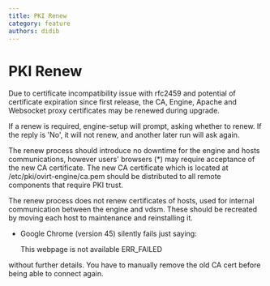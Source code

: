 ```yaml
---
title: PKI Renew
category: feature
authors: didib
---
```


# PKI Renew

Due to certificate incompatibility issue with rfc2459 and potential of certificate expiration since first release, the CA, Engine, Apache and Websocket proxy certificates may be renewed during upgrade.

If a renew is required, engine-setup will prompt, asking whether to renew. If the reply is 'No', it will not renew, and another later run will ask again.

The renew process should introduce no downtime for the engine and hosts communications, however users' browsers (\*) may require acceptance of the new CA certificate. The new CA certificate which is located at /etc/pki/ovirt-engine/ca.pem should be distributed to all remote components that require PKI trust.

The renew process does not renew certificates of hosts, used for internal communication between the engine and vdsm. These should be recreated by moving each host to maintenance and reinstalling it.

*   Google Chrome (version 45) silently fails just saying:

      This webpage is not available
      ERR_FAILED

without further details. You have to manually remove the old CA cert before being able to connect again.

